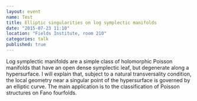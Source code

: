 ```yaml
---
layout: event
name: Test
title: Elliptic singularities on log symplectic manifolds
date: "2015-07-23 11:10"
location: "Fields Institute, room 210"
categories: talk
published: true
---
```


Log symplectic manifolds are a simple class of holomorphic Poisson manifolds that have an open dense symplectic leaf, but degenerate along a hypersurface.  I will explain that, subject to a natural transversality condition, the local geometry near a singular point of the hypersurface is governed by an elliptic curve.  The main application is to the classification of Poisson structures on Fano fourfolds.
